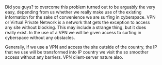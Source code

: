 Did you guys? to overcome this problem turned out to be arguably the very easy, depending from us whether we really make use of the existing information for the sake of convenience we are surfing in cyberspace.
VPN or Virtual Private Network is a network that gets the exception to access any site without blocking. This may include a strange thing, but it does really exist. In the use of a VPN we will be given access to surfing in cyberspace without any obstacles.

Generally, if we use a VPN and access the site outside of the country, the IP that we use will be transformed into IP country we visit the so smoother access without any barriers. VPN client-server nature also.
